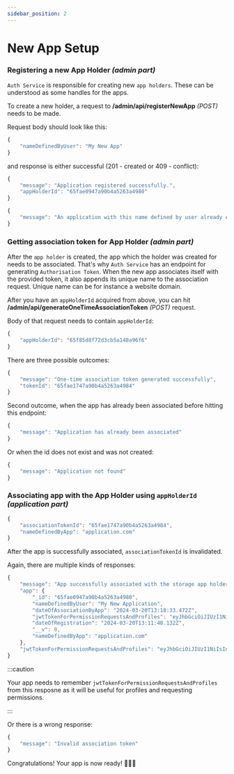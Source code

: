 ```yaml
---
sidebar_position: 2
---
```


# New App Setup

### Registering a new App Holder *(admin part)*

`Auth Service` is responsible for creating new `app holders`. These can be understood as some handles for the apps.

To create a new holder, a request to **/admin/api/registerNewApp** *(POST)* needs to be made.

Request body should look like this:

```js
{
    "nameDefinedByUser": "My New App"
}
```

and response is either successful (201 - created or 409 - conflict):

```js title="201 response"
{
    "message": "Application registered successfully.",
    "appHolderId": "65fae0947a90b4a5263a4980"
}
```

```js title="409 response"
{
    "message": "An application with this name defined by user already exists."
}
```

### Getting association token for App Holder *(admin part)*

After the `app holder` is created, the app which the holder was created for needs to be associated. That's why `Auth Service` has an endpoint for generating `Authorisation Token`. When the new app associates itself with the provided token, it also appends its unique name to the association request. Unique name can be for instance a website domain.

After you have an `appHolderId` acquired from above, you can hit **/admin/api/generateOneTimeAssociationToken** *(POST)* request.

Body of that request needs to contain `appHolderId`:

```js title="body of /admin/api/generateOneTimeAssociationToken"
{
    "appHolderId": "65f85d8f72d3cb5a148a96f6"
}
```

There are three possible outcomes:

```js title="201 (created) response"
{
    "message": "One-time association token generated successfully",
    "tokenId": "65fae1747a90b4a5263a4984"
}
```

Second outcome, when the app has already been associated before hitting this endpoint:

```js title="400 response"
{
    "message": "Application has already been associated"
}
```

Or when the id does not exist and was not created:

```js title="404 response"
{
    "message": "Application not found"
}
```

### Associating app with the App Holder using `appHolderId` *(application part)*

```js
{
    "associationTokenId": "65fae1747a90b4a5263a4984",
    "nameDefinedByApp": "application.com"
}
```

After the app is successfully associated, `associationTokenId` is invalidated.

Again, there are multiple kinds of responses:

```js title="200 response"
{
    "message": "App successfully associated with the storage app holder",
    "app": {
        "_id": "65fae0947a90b4a5263a4980",
        "nameDefinedByUser": "My New Application",
        "dateOfAssociationByApp": "2024-03-20T13:18:33.472Z",
        "jwtTokenForPermissionRequestsAndProfiles": "eyJhbGciOiJIUzI1NiIsInR5cCI6IkpXVCJ9.eyJhcHBJZCI6IjY1ZmFlMDk0N2E5MGI0YTUyNjNhNDk4MCIsIm5hbWVEZWZpbmVkQnlVc2VyIjoiTXkgTmV3IEFwcGxpY2F0aW9uIiwibmFtZURlZmluZWRCeUFwcCI6ImFwcGxpY2F0aW9uLmNvbSIsImlhdCI6MTcxMDk0MDcxMywiZXhwIjoxMTE3ODIyMDcxM30.3zHTC0_igQKfzjF8uZadJLkmd4qRXY_hePd_M6pmPj0",
        "dateOfRegistration": "2024-03-20T13:11:48.132Z",
        "__v": 0,
        "nameDefinedByApp": "application.com"
    },
    "jwtTokenForPermissionRequestsAndProfiles": "eyJhbGciOiJIUzI1NiIsInR5cCI6IkpXVCJ9.eyJhcHBJZCI6IjY1ZmFlMDk0N2E5MGI0YTUyNjNhNDk4MCIsIm5hbWVEZWZpbmVkQnlVc2VyIjoiTXkgTmV3IEFwcGxpY2F0aW9uIiwibmFtZURlZmluZWRCeUFwcCI6ImFwcGxpY2F0aW9uLmNvbSIsImlhdCI6MTcxMDk0MDcxMywiZXhwIjoxMTE3ODIyMDcxM30.3zHTC0_igQKfzjF8uZadJLkmd4qRXY_hePd_M6pmPj0"
}
```

:::caution

Your app needs to remember `jwtTokenForPermissionRequestsAndProfiles` from this resposne as it will be useful for profiles and requesting permissions.

:::


Or there is a wrong response:

```js title="400 response"
{
    "message": "Invalid association token"
}
```

Congratulations! Your app is now ready! 🎉🎉🎉
